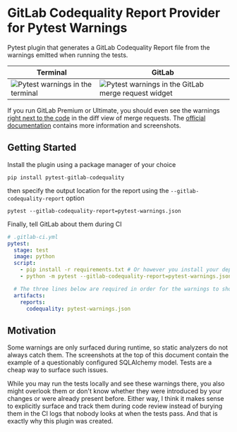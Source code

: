 # GitLab Codequality Report Provider for Pytest Warnings

Pytest plugin that generates a GitLab Codequality Report file from the warnings emitted when running the tests.

| Terminal | GitLab |
|----------|--------|
| ![Pytest warnings in the terminal](https://github.com/NiclasvanEyk/pytest-gitlab-codequality/blob/main/.github/images/terminal.png?raw=true) | ![Pytest warnings in the GitLab merge request widget](https://github.com/NiclasvanEyk/pytest-gitlab-codequality/blob/main/.github/images/gitlab.png?raw=true) |

If you run GitLab Premium or Ultimate, you should even see the warnings [right next to the code](https://docs.gitlab.com/ee/ci/testing/code_quality.html#merge-request-changes-view) in the diff view of merge requests.
The [official documentation](https://docs.gitlab.com/ee/ci/testing/code_quality.html) contains more information and screenshots.

## Getting Started

Install the plugin using a package manager of your choice

```shell
pip install pytest-gitlab-codequality
```

then specify the output location for the report using the `--gitlab-codequality-report` option

```shell
pytest --gitlab-codequality-report=pytest-warnings.json
```

Finally, tell GitLab about them during CI

```yaml
# .gitlab-ci.yml
pytest:
  stage: test
  image: python
  script:
    - pip install -r requirements.txt # Or however you install your dependencies
    - python -m pytest --gitlab-codequality-report=pytest-warnings.json

  # The three lines below are required in order for the warnings to show up!
  artifacts:
    reports:
      codequality: pytest-warnings.json
```

## Motivation

Some warnings are only surfaced during runtime, so static analyzers do not always catch them.
The screenshots at the top of this document contain the example of a questionably configured SQLAlchemy model.
Tests are a cheap way to surface such issues.

While you may run the tests locally and see these warnings there, you also might overlook them or don't know whether they were introduced by your changes or were already present before.
Either way, I think it makes sense to explicitly surface and track them during code review instead of burying them in the CI logs that nobody looks at when the tests pass.
And that is exactly why this plugin was created.

